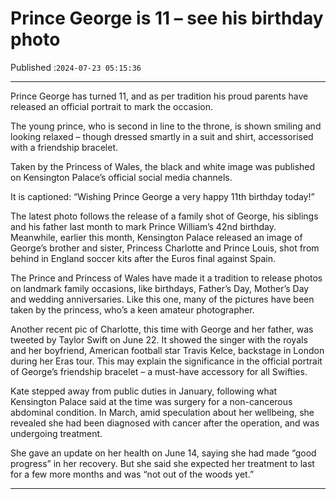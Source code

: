 # Prince George is 11 – see his birthday photo

Published :`2024-07-23 05:15:36`

---

Prince George has turned 11, and as per tradition his proud parents have released an official portrait to mark the occasion.

The young prince, who is second in line to the throne, is shown smiling and looking relaxed – though dressed smartly in a suit and shirt, accessorised with a friendship bracelet.

Taken by the Princess of Wales, the black and white image was published on Kensington Palace’s official social media channels.

It is captioned: “Wishing Prince George a very happy 11th birthday today!”

The latest photo follows the release of a family shot of George, his siblings and his father last month to mark Prince William’s 42nd birthday. Meanwhile, earlier this month, Kensington Palace released an image of George’s brother and sister, Princess Charlotte and Prince Louis, shot from behind in England soccer kits after the Euros final against Spain.

The Prince and Princess of Wales have made it a tradition to release photos on landmark family occasions, like birthdays, Father’s Day, Mother’s Day and wedding anniversaries. Like this one, many of the pictures have been taken by the princess, who’s a keen amateur photographer.

Another recent pic of Charlotte, this time with George and her father, was tweeted by Taylor Swift on June 22. It showed the singer with the royals and her boyfriend, American football star Travis Kelce, backstage in London during her Eras tour. This may explain the significance in the official portrait of George’s friendship bracelet – a must-have accessory for all Swifties.

Kate stepped away from public duties in January, following what Kensington Palace said at the time was surgery for a non-cancerous abdominal condition. In March, amid speculation about her wellbeing, she revealed she had been diagnosed with cancer after the operation, and was undergoing treatment.

She gave an update on her health on June 14, saying she had made “good progress” in her recovery. But she said she expected her treatment to last for a few more months and was “not out of the woods yet.”

---

